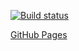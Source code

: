 [![Build status](https://ci.appveyor.com/api/projects/status/icqwmhfq84c09ax2?svg=true)](https://ci.appveyor.com/project/S1owPock/events)

[GitHub Pages](https://s1owpock.github.io/events/)